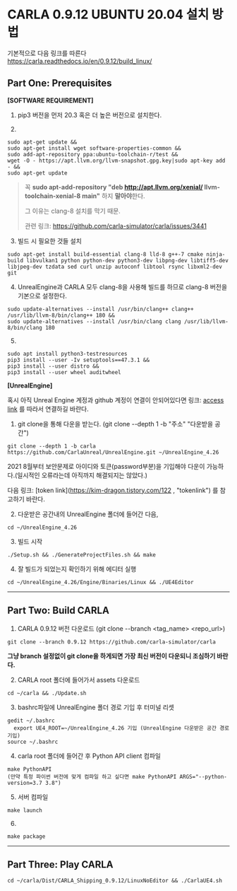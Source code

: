 # CARLA 0.9.12 UBUNTU 20.04 설치 방법

기본적으로 다음 링크를 따른다
https://carla.readthedocs.io/en/0.9.12/build_linux/

## Part One: Prerequisites

**[SOFTWARE REQUIREMENT]**

1.  pip3 버전을 먼저 20.3 혹은 더 높은 버전으로 설치한다.
  
2.
```
sudo apt-get update && 
sudo apt-get install wget software-properties-common && 
sudo add-apt-repository ppa:ubuntu-toolchain-r/test && 
wget -O - https://apt.llvm.org/llvm-snapshot.gpg.key|sudo apt-key add - && 
sudo apt-get update
```
  
> 꼭 **sudo apt-add-repository "deb http://apt.llvm.org/xenial/ llvm-toolchain-xenial-8 main"** 하지 **말아야**한다. 
> 
> 그 이유는 clang-8 설치를 막기 때문.
> 
> 관련 링크: https://github.com/carla-simulator/carla/issues/3441

3. 빌드 시 필요한 것들 설치
  ```
  sudo apt-get install build-essential clang-8 lld-8 g++-7 cmake ninja-build libvulkan1 python python-dev python3-dev libpng-dev libtiff5-dev libjpeg-dev tzdata sed curl unzip autoconf libtool rsync libxml2-dev git
  ```
  
4. UnrealEngine과 CARLA 모두 clang-8을 사용해 빌드를 하므로 clang-8 버전을 기본으로 설정한다.
  ```
  sudo update-alternatives --install /usr/bin/clang++ clang++ /usr/lib/llvm-8/bin/clang++ 180 &&
  sudo update-alternatives --install /usr/bin/clang clang /usr/lib/llvm-8/bin/clang 180
  ```

5.
  ```
  sudo apt install python3-testresources
  pip3 install --user -Iv setuptools==47.3.1 &&
  pip3 install --user distro &&
  pip3 install --user wheel auditwheel
  ```
  
**[UnrealEngine]**

  혹시 아직 Unreal Engine 계정과 github 계정이 연결이 안되어있다면 링크: [access link](https://www.unrealengine.com/en-US/ue4-on-github, "accesslink") 를 따라서 연결하길 바란다.

  1. git clone을 통해 다운을 받는다. (git clone --depth 1 -b "주소" "다운받을 공간")
  ```
  git clone --depth 1 -b carla https://github.com/CarlaUnreal/UnrealEngine.git ~/UnrealEngine_4.26
  ```
  2021 8월부터 보안문제로 아이디와 토큰(password부분)을 기입해야 다운이 가능하다.(일시적인 오류라는데 아직까지 해결되지는 않았다.)
  
  다음 링크: [token link](https://kim-dragon.tistory.com/122 , "tokenlink") 를 참고하기 바란다.
  
  2. 다운받은 공간내의 UnrealEngine 폴더에 들어간 다음,
  ```
  cd ~/UnrealEngine_4.26
  ```
  
  3. 빌드 시작
  ```
  ./Setup.sh && ./GenerateProjectFiles.sh && make
  ```
  
  4. 잘 빌드가 되었는지 확인하기 위해 에디터 실행
  ```
  cd ~/UnrealEngine_4.26/Engine/Binaries/Linux && ./UE4Editor
  ```
  ------------------------------------------------------------------
  
  
## Part Two: Build CARLA

  1. CARLA 0.9.12 버전 다운로드 (git clone --branch <tag_name> <repo_url>)
  ```
  git clone --branch 0.9.12 https://github.com/carla-simulator/carla
  ```
  **그냥 branch 설정없이 git clone을 하게되면 가장 최신 버전이 다운되니 조심하기 바란다.**
  
  2. CARLA root 폴더에 들어가서 assets 다운로드
  ```
  cd ~/carla && ./Update.sh
  ```
  
  3. bashrc파일에 UnrealEngine 폴더 경로 기입 후 터미널 리셋
  ```
  gedit ~/.bashrc
    export UE4_ROOT=~/UnrealEngine_4.26 기입 (UnrealEngine 다운받은 공간 경로 기입)
  source ~/.bashrc
  ```
  
  4. carla root 폴더에 들어간 후 Python API client 컴파일
  ```
  make PythonAPI
  (만약 특정 파이썬 버전에 맞게 컴파일 하고 싶다면 make PythonAPI ARGS="--python-version=3.7 3.8")
  ```
  
  5. 서버 컴파일
  ```
  make launch
  ```
  
  6.
  ```
  make package
  ```
  
  -----------------------------------------------------------------------------
 
 ## Part Three: Play CARLA 
 ```
 cd ~/carla/Dist/CARLA_Shipping_0.9.12/LinuxNoEditor && ./CarlaUE4.sh 
 ```

  
